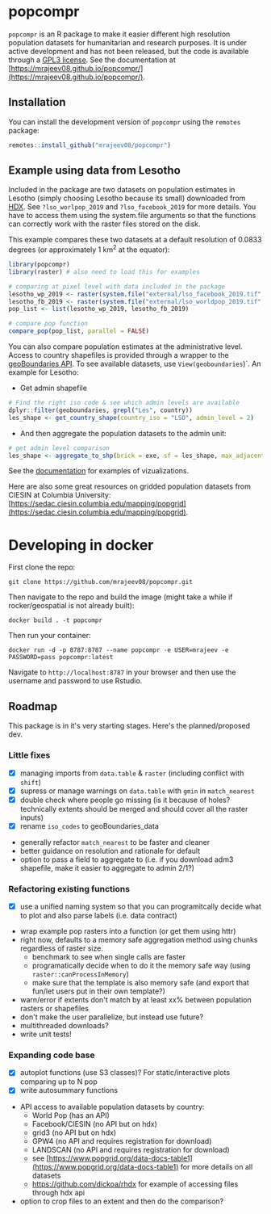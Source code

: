 # popcompr

`popcompr` is an R package to make it easier  different high resolution population datasets for humanitarian and research purposes. It is under active development and has not been released, but the code is available through a [GPL3 license](LICENSE.md). See the documentation at [https://mrajeev08.github.io/popcompr/](https://mrajeev08.github.io/popcompr/).

## Installation

You can install the development version of `popcompr` using the `remotes` package:

``` r
remotes::install_github("mrajeev08/popcompr")
```

## Example using data from Lesotho

Included in the package are two datasets on population estimates in Lesotho (simply choosing Lesotho because its small) downloaded from [HDX](https://data.humdata.org). See `?lso_worlpop_2019` and `?lso_facebook_2019` for more details. You have to access them using the system.file arguments so that the functions can correctly work with the raster files stored on the disk.

This example compares these two datasets at a default resolution of 0.0833 degrees (or approximately 1 km<sup>2</sup> at the equator):

``` r
library(popcompr)
library(raster) # also need to load this for examples

# comparing at pixel level with data included in the package
lesotho_wp_2019 <- raster(system.file("external/lso_facebook_2019.tif", package="popcompr"))
lesotho_fb_2019 <- raster(system.file("external/lso_worldpop_2019.tif", package="popcompr"))
pop_list <- list(lesotho_wp_2019, lesotho_fb_2019)

# compare pop function
compare_pop(pop_list, parallel = FALSE)
```

You can also compare population estimates at the administrative level. Access to country shapefiles is provided through a wrapper to the [geoBoundaries API](https://www.geoboundaries.org/api.html). 
To see available datasets, use `View(geoboundaries`)`. An example for Lesotho:

- Get admin shapefile
``` r
# Find the right iso code & see which admin levels are available
dplyr::filter(geoboundaries, grepl("Les", country))
les_shape <- get_country_shape(country_iso = "LSO", admin_level = 2)

```

- And then aggregate the population datasets to the admin unit:
``` r
# get admin level comparison
les_shape <- aggregate_to_shp(brick = exe, sf = les_shape, max_adjacent = 100)
```

See the [documentation](https://mrajeev08.github.io/popcompr/) for examples of vizualizations. 

Here are also some great resources on gridded population datasets from CIESIN at Columbia University: [https://sedac.ciesin.columbia.edu/mapping/popgrid](https://sedac.ciesin.columbia.edu/mapping/popgrid).

# Developing in docker

First clone the repo:
```
git clone https://github.com/mrajeev08/popcompr.git
```
Then navigate to the repo and build the image (might take a while if rocker/geospatial is not already built):
```
docker build . -t popcompr
```
Then run your container:
```
docker run -d -p 8787:8787 --name popcompr -e USER=mrajeev -e PASSWORD=pass popcompr:latest
```

Navigate to `http://localhost:8787` in your browser and then use the username and password to use Rstudio. 

## Roadmap

This package is in it's very starting stages. Here's the planned/proposed dev.

### Little fixes
- [x] managing imports from `data.table` & `raster` (including conflict with `shift`)
- [x] supress or manage warnings on `data.table` with `gmin` in `match_nearest`
- [x] double check where people go missing (is it because of holes? technically extents should be merged and should cover all the raster inputs)
- [x] rename `iso_codes` to geoBoundaries_data
- generally refactor `match_nearest` to be faster and cleaner
- better guidance on resolution and rationale for default 
- option to pass a field to aggregate to (i.e. if you download adm3 shapefile, make it easier to aggregate to 
admin 2/1?)

### Refactoring existing functions
- [x] use a unified naming system so that you can programitcally decide what to plot and also parse labels (i.e. data contract)
- wrap example pop rasters into a function (or get them using httr)
- right now, defaults to a memory safe aggregation method using chunks regardless of raster size.
  - benchmark to see when single calls are faster
  - programatically decide when to do it the memory safe way (using `raster::canProcessInMemory`)
  - make sure that the template is also memory safe (and export that fun/let users put in their own template?)
- warn/error if extents don't match by at least xx% between population rasters or shapefiles
- don't make the user parallelize, but instead use future?
- multithreaded downloads?
- write unit tests!

### Expanding code base
- [x] autoplot functions (use S3 classes)? For static/interactive plots comparing up to N pop
- [x] write autosummary functions
- API access to available population datasets by country:
  - World Pop (has an API)
  - Facebook/CIESIN (no API but on hdx)
  - grid3 (no API but on hdx)
  - GPW4 (no API and requires registration for download)
  - LANDSCAN (no API and requires registration for download)
  - see [https://www.popgrid.org/data-docs-table1](https://www.popgrid.org/data-docs-table1) for more details on all datasets
  - https://github.com/dickoa/rhdx for example of accessing files through hdx api
- option to crop files to an extent and then do the comparison?
 



